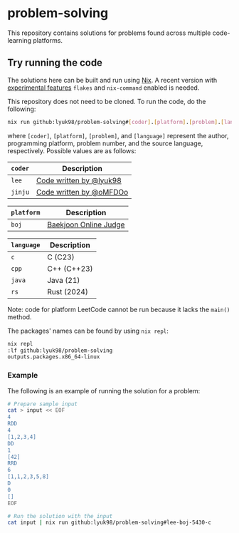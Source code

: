 # problem-solving

This repository contains solutions for problems found across multiple code-learning platforms.

## Try running the code

The solutions here can be built and run using [Nix](https://nixos.org/ "Nix & NixOS | Declarative builds and deployments"). A recent version with [experimental features](https://nix.dev/manual/nix/latest/contributing/experimental-features) `flakes` and `nix-command` enabled is needed.

This repository does not need to be cloned. To run the code, do the following:

```sh
nix run github:lyuk98/problem-solving#[coder].[platform].[problem].[language]
```

where `[coder]`, `[platform]`, `[problem]`, and `[language]` represent the author, programming platform, problem number, and the source language, respectively. Possible values are as follows:

| `coder` | Description |
| --- | --- |
| `lee` | [Code written by @lyuk98](./Lee) |
| `jinju` | [Code written by @oMFDOo](./Jinju) |

| `platform` | Description |
| --- | --- |
| `boj` | [Baekjoon Online Judge](https://www.acmicpc.net/ "Baekjoon Online Judge") |

| `language` | Description |
| --- | --- |
| `c` | C (C23) |
| `cpp` | C++ (C++23) |
| `java` | Java (21) |
| `rs` | Rust (2024) |

Note: code for platform LeetCode cannot be run because it lacks the `main()` method.

The packages' names can be found by using `nix repl`:

```sh
nix repl
:lf github:lyuk98/problem-solving
outputs.packages.x86_64-linux
```

### Example

The following is an example of running the solution for a problem:

```sh
# Prepare sample input
cat > input << EOF
4
RDD
4
[1,2,3,4]
DD
1
[42]
RRD
6
[1,1,2,3,5,8]
D
0
[]
EOF

# Run the solution with the input
cat input | nix run github:lyuk98/problem-solving#lee-boj-5430-c
```
